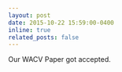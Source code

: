 ```yaml
---
layout: post
date: 2015-10-22 15:59:00-0400
inline: true
related_posts: false
---
```


Our WACV Paper got accepted. 

